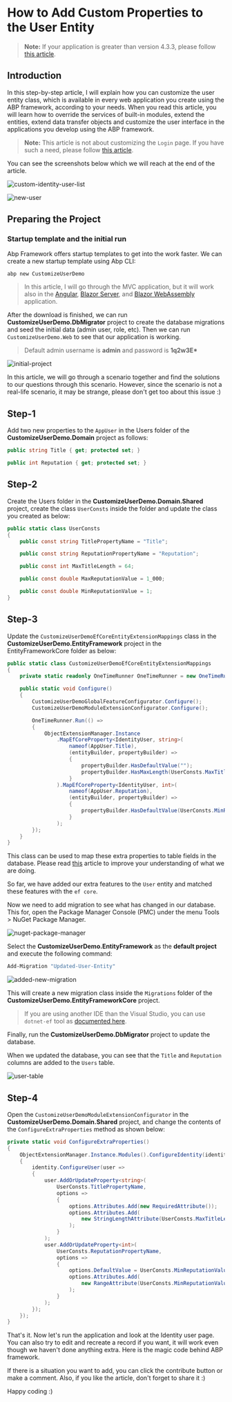 # How to Add Custom Properties to the User Entity

> **Note:** If your application is greater than version 4.3.3, please follow [this article](https://community.abp.io/posts/how-to-add-custom-properties-to-the-user-entity-rixchoha).

## Introduction

In this step-by-step article, I will explain how you can customize the user entity class, which is available in every web application you create using the ABP framework, according to your needs. When you read this article, you will learn how to override the services of built-in modules, extend the entities, extend data transfer objects and customize the user interface in the applications you develop using the ABP framework. 

> **Note:** This article is not about customizing the `Login` page. If you have such a need, please follow [this article](https://community.abp.io/posts/how-to-customize-the-login-page-for-mvc-razor-page-applications-9a40f3cd).

You can see the screenshots below which we will reach at the end of the article.

![custom-identity-user-list](./custom-identity-user-list.png)

![new-user](./new-user.png)

## Preparing the Project

### Startup template and the initial run

Abp Framework offers startup templates to get into the work faster. We can create a new startup template using Abp CLI:

`abp new CustomizeUserDemo`

> In this article, I will go through the MVC application, but it will work also in the [Angular](https://docs.abp.io/en/abp/latest/Getting-Started?UI=NG&DB=EF&Tiered=No), [Blazor Server](https://docs.abp.io/en/abp/latest/Getting-Started?UI=BlazorServer&DB=EF&Tiered=No), and [Blazor WebAssembly](https://docs.abp.io/en/abp/latest/Getting-Started?UI=Blazor&DB=EF&Tiered=No) application.

After the download is finished, we can run **CustomizeUserDemo.DbMigrator** project to create the database migrations and seed the initial data (admin user, role, etc). Then we can run `CustomizeUserDemo.Web` to see that our application is working.

> Default admin username is **admin** and password is **1q2w3E\***

![initial-project](./initial-project.png)

In this article, we will go through a scenario together and find the solutions to our questions through this scenario. However, since the scenario is not a real-life scenario, it may be strange, please don't get too about this issue :)

## Step-1

Add two new properties to the `AppUser` in the Users folder of the **CustomizeUserDemo.Domain** project as follows:

```csharp
public string Title { get; protected set; }

public int Reputation { get; protected set; }
```

## Step-2 

Create the Users folder in the **CustomizeUserDemo.Domain.Shared** project, create the class `UserConsts` inside the folder and update the class you created as below:

```csharp
public static class UserConsts
{
    public const string TitlePropertyName = "Title";

    public const string ReputationPropertyName = "Reputation";

    public const int MaxTitleLength = 64;

    public const double MaxReputationValue = 1_000;

    public const double MinReputationValue = 1;
}
```

## Step-3

Update the `CustomizeUserDemoEfCoreEntityExtensionMappings` class in the **CustomizeUserDemo.EntityFramework** project in the EntityFrameworkCore folder as below:

```csharp
public static class CustomizeUserDemoEfCoreEntityExtensionMappings
{
    private static readonly OneTimeRunner OneTimeRunner = new OneTimeRunner();

    public static void Configure()
    {
        CustomizeUserDemoGlobalFeatureConfigurator.Configure();
        CustomizeUserDemoModuleExtensionConfigurator.Configure();

        OneTimeRunner.Run(() =>
        {
            ObjectExtensionManager.Instance
                .MapEfCoreProperty<IdentityUser, string>(
                    nameof(AppUser.Title),
                    (entityBuilder, propertyBuilder) =>
                    {
                        propertyBuilder.HasDefaultValue("");
                        propertyBuilder.HasMaxLength(UserConsts.MaxTitleLength);
                    }
                ).MapEfCoreProperty<IdentityUser, int>(
                    nameof(AppUser.Reputation),
                    (entityBuilder, propertyBuilder) =>
                    {
                        propertyBuilder.HasDefaultValue(UserConsts.MinReputationValue);
                    }
                );
        });
    }
}
```

This class can be used to map these extra properties to table fields in the database. Please read [this](https://docs.abp.io/en/abp/latest/Customizing-Application-Modules-Extending-Entities) article to improve your understanding of what we are doing.

So far, we have added our extra features to the `User` entity and matched these features with the `ef core`.

Now we need to add migration to see what has changed in our database. This for, open the Package Manager Console (PMC) under the menu Tools > NuGet Package Manager.

![nuget-package-manager](./nuget-package-manager.png)

Select the **CustomizeUserDemo.EntityFramework** as the **default project** and execute the following command:

```bash
Add-Migration "Updated-User-Entity"
```

![added-new-migration](./added-new-migration.png)

This will create a new migration class inside the `Migrations` folder of the **CustomizeUserDemo.EntityFrameworkCore** project.

> If you are using another IDE than the Visual Studio, you can use `dotnet-ef` tool as [documented here](https://docs.microsoft.com/en-us/ef/core/managing-schemas/migrations/?tabs=dotnet-core-cli#create-a-migration).

Finally, run the **CustomizeUserDemo.DbMigrator** project to update the database.

When we updated the database, you can see that the `Title` and `Reputation` columns are added to the `Users` table. 

![user-table](./user-table.png)

## Step-4
Open the `CustomizeUserDemoModuleExtensionConfigurator` in the **CustomizeUserDemo.Domain.Shared** project, and change the contents of the `ConfigureExtraProperties` method as shown below:
```csharp
private static void ConfigureExtraProperties()
{
    ObjectExtensionManager.Instance.Modules().ConfigureIdentity(identity =>
    {
        identity.ConfigureUser(user =>
        {
            user.AddOrUpdateProperty<string>(
                UserConsts.TitlePropertyName,
                options =>
                {
                    options.Attributes.Add(new RequiredAttribute());
                    options.Attributes.Add(
                        new StringLengthAttribute(UserConsts.MaxTitleLength)
                    );
                }
            );
            user.AddOrUpdateProperty<int>(
                UserConsts.ReputationPropertyName,
                options =>
                {
                    options.DefaultValue = UserConsts.MinReputationValue;
                    options.Attributes.Add(
                        new RangeAttribute(UserConsts.MinReputationValue, UserConsts.MaxReputationValue)
                    );
                }
            );
        });
    });
}
```

That's it. Now let's run the application and look at the Identity user page. You can also try to edit and recreate a record if you want, it will work even though we haven't done anything extra. Here is the magic code behind ABP framework.

If there is a situation you want to add, you can click the contribute button or make a comment. Also, if you like the article, don't forget to share it :)

Happy coding :) 
